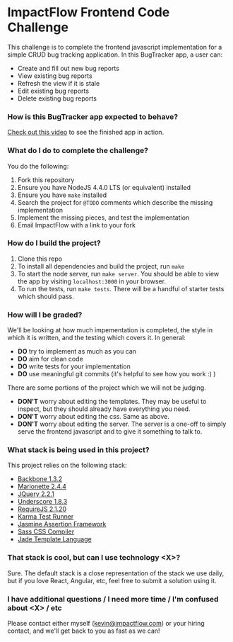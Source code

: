 # ImpactFlow Frontend Code Challenge
This challenge is to complete the frontend javascript implementation for a simple CRUD bug tracking application. 
In this BugTracker app, a user can:
- Create and fill out new bug reports
- View existing bug reports
- Refresh the view if it is stale
- Edit existing bug reports
- Delete existing bug reports

### How is this BugTracker app expected to behave?
[Check out this video](https://youtu.be/PSXgUA1frrg) to see the finished app in action.

### What do I do to complete the challenge?
You do the following:

1. Fork this repository
1. Ensure you have NodeJS 4.4.0 LTS (or equivalent) installed
1. Ensure you have `make` installed
1. Search the project for `@TODO` comments which describe the missing implementation
1. Implement the missing pieces, and test the implementation
1. Email ImpactFlow with a link to your fork

### How do I build the project?
1. Clone this repo
1. To install all dependencies and build the project, run `make`
1. To start the node server, run `make server`. You should be able to view the app by visiting `localhost:3000` in your browser.
1. To run the tests, run `make tests`. There will be a handful of starter tests which should pass.

### How will I be graded?
We'll be looking at how much impementation is completed, the style in which it is written, and the testing which covers it.
In general:
- **DO** try to implement as much as you can
- **DO** aim for clean code
- **DO** write tests for your implementation
- **DO** use meaningful git commits (it's helpful to see how you work :) )

There are some portions of the project which we will not be judging.
- **DON'T** worry about editing the templates. They may be useful to inspect, but they should already have everything you need.
- **DON'T** worry about editing the css. Same as above.
- **DON'T** worry about editing the server. The server is a one-off to simply serve the frontend javascript and to give it something to talk to.

### What stack is being used in this project?
This project relies on the following stack:
- [Backbone 1.3.2](http://backbonejs.org/)
- [Marionette 2.4.4](http://marionettejs.com/)
- [JQuery 2.2.1](http://jquery.com/)
- [Underscore 1.8.3](http://underscorejs.org/)
- [RequireJS 2.1.20](http://requirejs.org/)
- [Karma Test Runner](https://karma-runner.github.io/0.13/index.html)
- [Jasmine Assertion Framework](http://jasmine.github.io/2.3/introduction.html)
- [Sass CSS Compiler](http://sass-lang.com/)
- [Jade Template Language](http://jade-lang.com/)

### That stack is cool, but can I use technology &lt;X&gt;?
Sure.  The default stack is a close representation of the stack we use daily, but if you love React, Angular, etc, feel free to submit a solution using it.

### I have additional questions / I need more time / I'm confused about &lt;X&gt; / etc
Please contact either myself (kevin@impactflow.com) or your hiring contact, and we'll get back to you as fast as we can!
